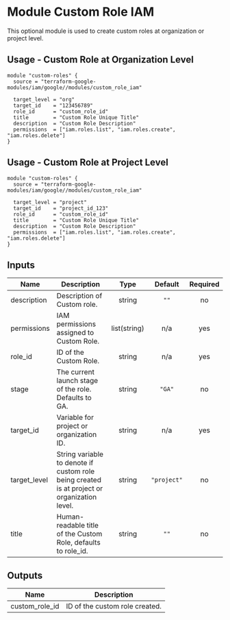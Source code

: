 # Module Custom Role IAM

This optional module is used to create custom roles at organization or project level.

## Usage - Custom Role at Organization Level

```hcl
module "custom-roles" {
  source = "terraform-google-modules/iam/google//modules/custom_role_iam"

  target_level = "org"
  target_id    = "123456789"
  role_id      = "custom_role_id"
  title        = "Custom Role Unique Title"
  description  = "Custom Role Description"
  permissions  = ["iam.roles.list", "iam.roles.create", "iam.roles.delete"]
}
```

## Usage - Custom Role at Project Level

```hcl
module "custom-roles" {
  source = "terraform-google-modules/iam/google//modules/custom_role_iam"

  target_level = "project"
  target_id    = "project_id_123"
  role_id      = "custom_role_id"
  title        = "Custom Role Unique Title"
  description  = "Custom Role Description"
  permissions  = ["iam.roles.list", "iam.roles.create", "iam.roles.delete"]
}
```

<!-- BEGINNING OF PRE-COMMIT-TERRAFORM DOCS HOOK -->
## Inputs

| Name | Description | Type | Default | Required |
|------|-------------|:----:|:-----:|:-----:|
| description | Description of Custom role. | string | `""` | no |
| permissions | IAM permissions assigned to Custom Role. | list(string) | n/a | yes |
| role\_id | ID of the Custom Role. | string | n/a | yes |
| stage | The current launch stage of the role. Defaults to GA. | string | `"GA"` | no |
| target\_id | Variable for project or organization ID. | string | n/a | yes |
| target\_level | String variable to denote if custom role being created is at project or organization level. | string | `"project"` | no |
| title | Human-readable title of the Custom Role, defaults to role_id. | string | `""` | no |

## Outputs

| Name | Description |
|------|-------------|
| custom\_role\_id | ID of the custom role created. |

<!-- END OF PRE-COMMIT-TERRAFORM DOCS HOOK -->
